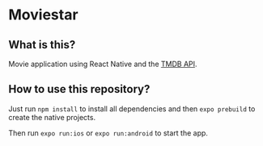 # Moviestar

## What is this?
Movie application using React Native and the [TMDB API](https://www.themoviedb.org/documentation/api).

## How to use this repository?

Just run `npm install` to install all dependencies and then `expo prebuild` to create the native projects.

Then run `expo run:ios` or `expo run:android` to start the app.